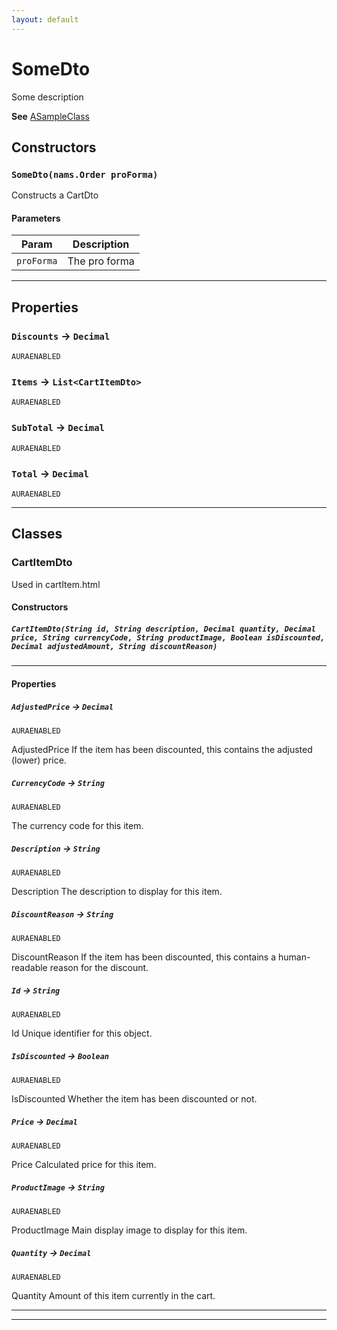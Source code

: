 ```yaml
---
layout: default
---
```

# SomeDto

Some description


**See** [ASampleClass](./ASampleClass.md)

## Constructors
### `SomeDto(nams.Order proForma)`

Constructs a CartDto

#### Parameters

|Param|Description|
|---|---|
|`proForma`|The pro forma|

---
## Properties

### `Discounts` → `Decimal`

`AURAENABLED` 

### `Items` → `List<CartItemDto>`

`AURAENABLED` 

### `SubTotal` → `Decimal`

`AURAENABLED` 

### `Total` → `Decimal`

`AURAENABLED` 

---
## Classes
### CartItemDto

Used in cartItem.html

#### Constructors
##### `CartItemDto(String id, String description, Decimal quantity, Decimal price, String currencyCode, String productImage, Boolean isDiscounted, Decimal adjustedAmount, String discountReason)`
---
#### Properties

##### `AdjustedPrice` → `Decimal`

`AURAENABLED` 

AdjustedPrice If the item has been discounted, this contains the adjusted (lower) price.

##### `CurrencyCode` → `String`

`AURAENABLED` 

The currency code for this item.

##### `Description` → `String`

`AURAENABLED` 

Description The description to display for this item.

##### `DiscountReason` → `String`

`AURAENABLED` 

DiscountReason If the item has been discounted, this contains a human-readable reason for the discount.

##### `Id` → `String`

`AURAENABLED` 

Id Unique identifier for this object.

##### `IsDiscounted` → `Boolean`

`AURAENABLED` 

IsDiscounted Whether the item has been discounted or not.

##### `Price` → `Decimal`

`AURAENABLED` 

Price Calculated price for this item.

##### `ProductImage` → `String`

`AURAENABLED` 

ProductImage Main display image to display for this item.

##### `Quantity` → `Decimal`

`AURAENABLED` 

Quantity Amount of this item currently in the cart.

---

---
